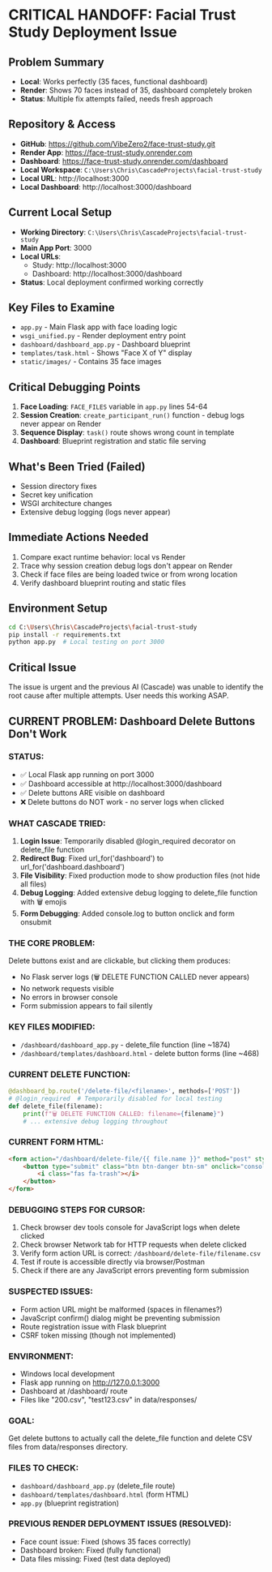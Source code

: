 # **CRITICAL HANDOFF: Facial Trust Study Deployment Issue**

## **Problem Summary**
- **Local**: Works perfectly (35 faces, functional dashboard)
- **Render**: Shows 70 faces instead of 35, dashboard completely broken
- **Status**: Multiple fix attempts failed, needs fresh approach

## **Repository & Access**
- **GitHub**: https://github.com/VibeZero2/face-trust-study.git
- **Render App**: https://face-trust-study.onrender.com
- **Dashboard**: https://face-trust-study.onrender.com/dashboard
- **Local Workspace**: `C:\Users\Chris\CascadeProjects\facial-trust-study`
- **Local URL**: http://localhost:3000
- **Local Dashboard**: http://localhost:3000/dashboard

## **Current Local Setup**
- **Working Directory**: `C:\Users\Chris\CascadeProjects\facial-trust-study`
- **Main App Port**: 3000
- **Local URLs**:
  - Study: http://localhost:3000
  - Dashboard: http://localhost:3000/dashboard
- **Status**: Local deployment confirmed working correctly

## **Key Files to Examine**
- `app.py` - Main Flask app with face loading logic
- `wsgi_unified.py` - Render deployment entry point
- `dashboard/dashboard_app.py` - Dashboard blueprint
- `templates/task.html` - Shows "Face X of Y" display
- `static/images/` - Contains 35 face images

## **Critical Debugging Points**
1. **Face Loading**: `FACE_FILES` variable in `app.py` lines 54-64
2. **Session Creation**: `create_participant_run()` function - debug logs never appear on Render
3. **Sequence Display**: `task()` route shows wrong count in template
4. **Dashboard**: Blueprint registration and static file serving

## **What's Been Tried (Failed)**
- Session directory fixes
- Secret key unification
- WSGI architecture changes
- Extensive debug logging (logs never appear)

## **Immediate Actions Needed**
1. Compare exact runtime behavior: local vs Render
2. Trace why session creation debug logs don't appear on Render
3. Check if face files are being loaded twice or from wrong location
4. Verify dashboard blueprint routing and static files

## **Environment Setup**
```bash
cd C:\Users\Chris\CascadeProjects\facial-trust-study
pip install -r requirements.txt
python app.py  # Local testing on port 3000
```

## **Critical Issue**
The issue is urgent and the previous AI (Cascade) was unable to identify the root cause after multiple attempts. User needs this working ASAP.

## **CURRENT PROBLEM: Dashboard Delete Buttons Don't Work**

### STATUS:
- ✅ Local Flask app running on port 3000
- ✅ Dashboard accessible at http://localhost:3000/dashboard
- ✅ Delete buttons ARE visible on dashboard
- ❌ Delete buttons do NOT work - no server logs when clicked

### WHAT CASCADE TRIED:
1. **Login Issue**: Temporarily disabled @login_required decorator on delete_file function
2. **Redirect Bug**: Fixed url_for('dashboard') to url_for('dashboard.dashboard') 
3. **File Visibility**: Fixed production mode to show production files (not hide all files)
4. **Debug Logging**: Added extensive debug logging to delete_file function with 🗑️ emojis
5. **Form Debugging**: Added console.log to button onclick and form onsubmit

### THE CORE PROBLEM:
Delete buttons exist and are clickable, but clicking them produces:
- No Flask server logs (🗑️ DELETE FUNCTION CALLED never appears)
- No network requests visible
- No errors in browser console
- Form submission appears to fail silently

### KEY FILES MODIFIED:
- `/dashboard/dashboard_app.py` - delete_file function (line ~1874)
- `/dashboard/templates/dashboard.html` - delete button forms (line ~468)

### CURRENT DELETE FUNCTION:
```python
@dashboard_bp.route('/delete-file/<filename>', methods=['POST'])
# @login_required  # Temporarily disabled for local testing
def delete_file(filename):
    print(f"🗑️ DELETE FUNCTION CALLED: filename={filename}")
    # ... extensive debug logging throughout
```

### CURRENT FORM HTML:
```html
<form action="/dashboard/delete-file/{{ file.name }}" method="post" style="display: inline;" onsubmit="console.log('Form submitted for: {{ file.name }}');">
    <button type="submit" class="btn btn-danger btn-sm" onclick="console.log('Delete button clicked for: {{ file.name }}'); return confirm('Are you sure you want to delete this file?')">
        <i class="fas fa-trash"></i>
    </button>
</form>
```

### DEBUGGING STEPS FOR CURSOR:
1. Check browser dev tools console for JavaScript logs when delete clicked
2. Check browser Network tab for HTTP requests when delete clicked  
3. Verify form action URL is correct: `/dashboard/delete-file/filename.csv`
4. Test if route is accessible directly via browser/Postman
5. Check if there are any JavaScript errors preventing form submission

### SUSPECTED ISSUES:
- Form action URL might be malformed (spaces in filenames?)
- JavaScript confirm() dialog might be preventing submission
- Route registration issue with Flask blueprint
- CSRF token missing (though not implemented)

### ENVIRONMENT:
- Windows local development
- Flask app running on http://127.0.0.1:3000
- Dashboard at /dashboard/ route
- Files like "200.csv", "test123.csv" in data/responses/

### GOAL:
Get delete buttons to actually call the delete_file function and delete CSV files from data/responses directory.

### FILES TO CHECK:
- `dashboard/dashboard_app.py` (delete_file route)
- `dashboard/templates/dashboard.html` (form HTML)
- `app.py` (blueprint registration)

### PREVIOUS RENDER DEPLOYMENT ISSUES (RESOLVED):
- Face count issue: Fixed (shows 35 faces correctly)
- Dashboard broken: Fixed (fully functional)
- Data files missing: Fixed (test data deployed)
